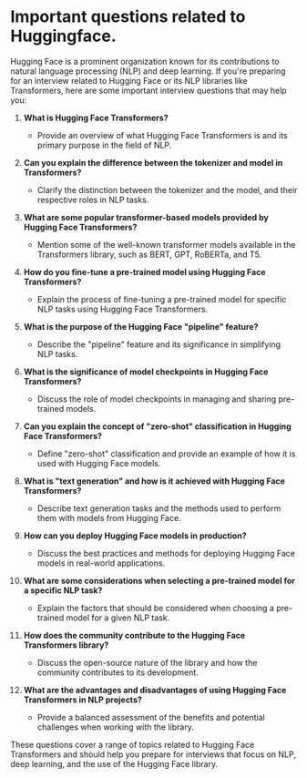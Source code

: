 # Important questions related to Huggingface.

Hugging Face is a prominent organization known for its contributions to natural language processing (NLP) and deep learning. If you're preparing for an interview related to Hugging Face or its NLP libraries like Transformers, here are some important interview questions that may help you:

1. **What is Hugging Face Transformers?**  
   - Provide an overview of what Hugging Face Transformers is and its primary purpose in the field of NLP.

2. **Can you explain the difference between the tokenizer and model in Transformers?**
   - Clarify the distinction between the tokenizer and the model, and their respective roles in NLP tasks.

3. **What are some popular transformer-based models provided by Hugging Face Transformers?**
   - Mention some of the well-known transformer models available in the Transformers library, such as BERT, GPT, RoBERTa, and T5.

4. **How do you fine-tune a pre-trained model using Hugging Face Transformers?**
   - Explain the process of fine-tuning a pre-trained model for specific NLP tasks using Hugging Face Transformers.

5. **What is the purpose of the Hugging Face "pipeline" feature?**
   - Describe the "pipeline" feature and its significance in simplifying NLP tasks.

6. **What is the significance of model checkpoints in Hugging Face Transformers?**
   - Discuss the role of model checkpoints in managing and sharing pre-trained models.

7. **Can you explain the concept of "zero-shot" classification in Hugging Face Transformers?**
   - Define "zero-shot" classification and provide an example of how it is used with Hugging Face models.

8. **What is "text generation" and how is it achieved with Hugging Face Transformers?**
   - Describe text generation tasks and the methods used to perform them with models from Hugging Face.

9. **How can you deploy Hugging Face models in production?**
   - Discuss the best practices and methods for deploying Hugging Face models in real-world applications.

10. **What are some considerations when selecting a pre-trained model for a specific NLP task?**
    - Explain the factors that should be considered when choosing a pre-trained model for a given NLP task.

11. **How does the community contribute to the Hugging Face Transformers library?**
    - Discuss the open-source nature of the library and how the community contributes to its development.

12. **What are the advantages and disadvantages of using Hugging Face Transformers in NLP projects?**
    - Provide a balanced assessment of the benefits and potential challenges when working with the library.

These questions cover a range of topics related to Hugging Face Transformers and should help you prepare for interviews that focus on NLP, deep learning, and the use of the Hugging Face library.